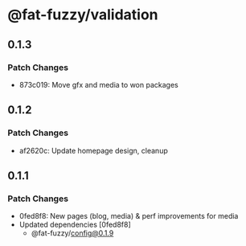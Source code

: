 # @fat-fuzzy/validation

## 0.1.3

### Patch Changes

- 873c019: Move gfx and media to won packages

## 0.1.2

### Patch Changes

- af2620c: Update homepage design, cleanup

## 0.1.1

### Patch Changes

- 0fed8f8: New pages (blog, media) & perf improvements for media
- Updated dependencies [0fed8f8]
  - @fat-fuzzy/config@0.1.9
